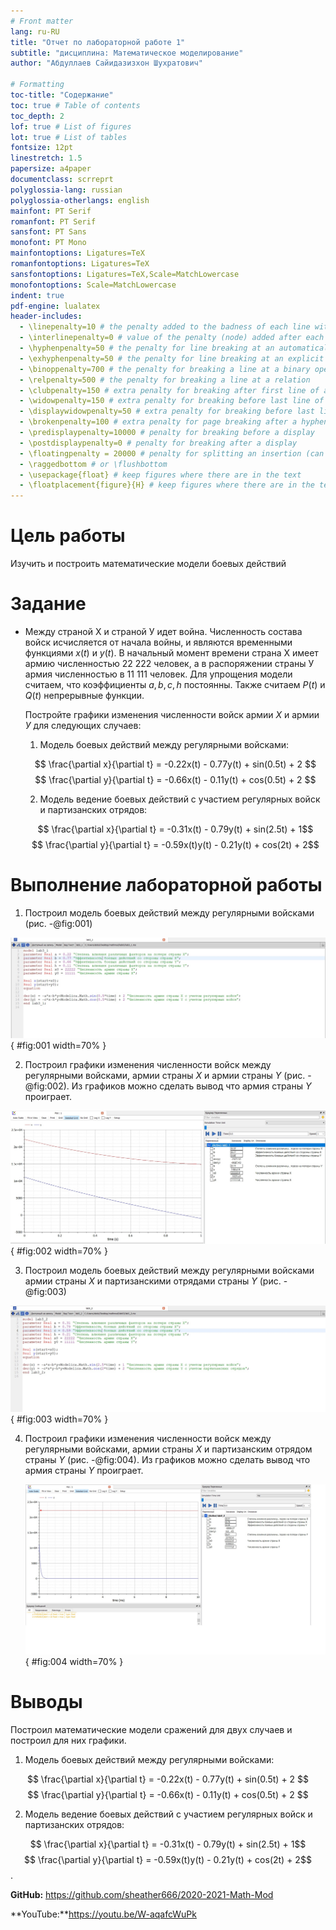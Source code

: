 ```yaml
---
# Front matter
lang: ru-RU
title: "Отчет по лабораторной работе 1"
subtitle: "дисциплина: Математическое моделирование"
author: "Абдуллаев Сайидазизхон Шухратович"

# Formatting
toc-title: "Содержание"
toc: true # Table of contents
toc_depth: 2
lof: true # List of figures
lot: true # List of tables
fontsize: 12pt
linestretch: 1.5
papersize: a4paper
documentclass: scrreprt
polyglossia-lang: russian
polyglossia-otherlangs: english
mainfont: PT Serif
romanfont: PT Serif
sansfont: PT Sans
monofont: PT Mono
mainfontoptions: Ligatures=TeX
romanfontoptions: Ligatures=TeX
sansfontoptions: Ligatures=TeX,Scale=MatchLowercase
monofontoptions: Scale=MatchLowercase
indent: true
pdf-engine: lualatex
header-includes:
  - \linepenalty=10 # the penalty added to the badness of each line within a paragraph (no associated penalty node) Increasing the value makes tex try to have fewer lines in the paragraph.
  - \interlinepenalty=0 # value of the penalty (node) added after each line of a paragraph.
  - \hyphenpenalty=50 # the penalty for line breaking at an automatically inserted hyphen
  - \exhyphenpenalty=50 # the penalty for line breaking at an explicit hyphen
  - \binoppenalty=700 # the penalty for breaking a line at a binary operator
  - \relpenalty=500 # the penalty for breaking a line at a relation
  - \clubpenalty=150 # extra penalty for breaking after first line of a paragraph
  - \widowpenalty=150 # extra penalty for breaking before last line of a paragraph
  - \displaywidowpenalty=50 # extra penalty for breaking before last line before a display math
  - \brokenpenalty=100 # extra penalty for page breaking after a hyphenated line
  - \predisplaypenalty=10000 # penalty for breaking before a display
  - \postdisplaypenalty=0 # penalty for breaking after a display
  - \floatingpenalty = 20000 # penalty for splitting an insertion (can only be split footnote in standard LaTeX)
  - \raggedbottom # or \flushbottom
  - \usepackage{float} # keep figures where there are in the text
  - \floatplacement{figure}{H} # keep figures where there are in the text
---
```


# Цель работы

Изучить и построить математические модели боевых действий

# Задание

- Между страной Х и страной У идет война. Численность состава войск исчисляется от начала войны, и являются временными функциями $x(t)$ и $y(t)$. В начальный момент времени страна Х имеет армию численностью 22 222 человек, а в распоряжении страны У армия численностью в 11 111 человек. Для упрощения модели считаем, что коэффициенты $a,b,c,h$ постоянны. Также считаем $P(t)$ и $Q(t)$ непрерывные функции.

  Постройте графики изменения численности войск армии $Х$ и армии $У$ для следующих случаев:

  1. Модель боевых действий между регулярными войсками:

  $$ \frac{\partial x}{\partial t} = -0.22x(t) - 0.77y(t) + sin(0.5t) + 2 $$ $$ \frac{\partial y}{\partial t} = -0.66x(t) - 0.11y(t) + cos(0.5t) + 2 $$

  2. Модель ведение боевых действий с участием регулярных войск и партизанских отрядов:

  $$ \frac{\partial x}{\partial t} = -0.31x(t) - 0.79y(t) + sin(2.5t) + 1$$ $$ \frac{\partial y}{\partial t} = -0.59x(t)y(t) - 0.21y(t) + cos(2t) + 2$$


# Выполнение лабораторной работы

1. Построил модель боевых действий между регулярными войсками (рис. -@fig:001)

![Модель боевых действий между регулярными войсками](image/1.jpg){ #fig:001 width=70% }

2. Построил графики изменения численности войск между регулярными войсками, армии страны $X$ и армии страны $Y$ (рис. -@fig:002). Из графиков можно сделать вывод что армия страны $Y$ проиграет.

![График изменения численности войск армий](image/2.jpg){ #fig:002 width=70% }

3. Построил модель боевых действий между регулярными войсками армии страны $X$ и партизанскими отрядами страны $Y$ (рис. -@fig:003)

![Модель боевых действий между регулярными и партизанскими войсками](image/3.jpg){ #fig:003 width=70% }

4. Построил графики изменения численности войск между регулярными войсками, армии страны $X$ и партизанским отрядом страны $Y$ (рис. -@fig:004). Из графиков можно сделать вывод что армия страны $Y$ проиграет.

   ![Модель боевых действий между регулярными и партизанскими войсками](image/4.jpg){ #fig:004 width=70% }

# Выводы

Построил математические модели сражений для двух случаев и построил для них графики. 

1. Модель боевых действий между регулярными войсками:

$$ \frac{\partial x}{\partial t} = -0.22x(t) - 0.77y(t) + sin(0.5t) + 2 $$ $$ \frac{\partial y}{\partial t} = -0.66x(t) - 0.11y(t) + cos(0.5t) + 2 $$

2. Модель ведение боевых действий с участием регулярных войск и партизанских отрядов:

$$ \frac{\partial x}{\partial t} = -0.31x(t) - 0.79y(t) + sin(2.5t) + 1$$ $$ \frac{\partial y}{\partial t} = -0.59x(t)y(t) - 0.21y(t) + cos(2t) + 2$$. 



**GitHub:** https://github.com/sheather666/2020-2021-Math-Mod

**YouTube:**https://youtu.be/W-aqafcWuPk